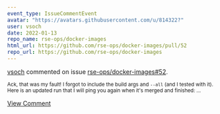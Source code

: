 ```yaml
---
event_type: IssueCommentEvent
avatar: "https://avatars.githubusercontent.com/u/814322?"
user: vsoch
date: 2022-01-13
repo_name: rse-ops/docker-images
html_url: https://github.com/rse-ops/docker-images/pull/52
repo_url: https://github.com/rse-ops/docker-images
---
```


<a href='https://github.com/vsoch' target='_blank'>vsoch</a> commented on issue <a href='https://github.com/rse-ops/docker-images/pull/52' target='_blank'>rse-ops/docker-images#52</a>.

<small>Ack, that was my fault! I forgot to include the build args and `--all` (and I tested with it). Here is an updated run that I will ping you again when it's merged and finished:...</small>

<a href='https://github.com/rse-ops/docker-images/pull/52' target='_blank'>View Comment</a>